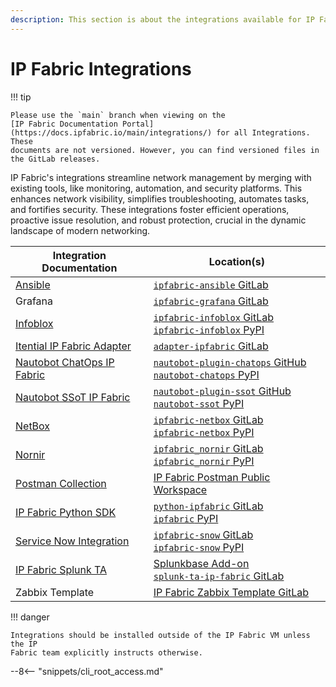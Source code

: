 ```yaml
---
description: This section is about the integrations available for IP Fabric.
---
```


# IP Fabric Integrations

!!! tip

    Please use the `main` branch when viewing on the 
    [IP Fabric Documentation Portal](https://docs.ipfabric.io/main/integrations/) for all Integrations. These 
    documents are not versioned. However, you can find versioned files in the GitLab releases.

IP Fabric's integrations streamline network management by merging with existing tools, like monitoring, automation, and
security platforms. This enhances network visibility, simplifies troubleshooting, automates tasks, and fortifies
security. These integrations foster efficient operations, proactive issue resolution, and robust protection, crucial in
the dynamic landscape of modern networking.

| Integration Documentation                                                                                      | Location(s)                                                                                                                                                           |
|----------------------------------------------------------------------------------------------------------------|-----------------------------------------------------------------------------------------------------------------------------------------------------------------------|
| [Ansible](https://ipfabric-ansible.readthedocs.io/en/latest/)                                                  | [`ipfabric-ansible` GitLab](https://gitlab.com/ip-fabric/integrations/ipfabric-ansible)                                                                               |
| Grafana                                                                                                        | [`ipfabric-grafana` GitLab](https://gitlab.com/ip-fabric/integrations/ipfabric-grafana)                                                                               |
| [Infoblox](infoblox/index.md)                                                                                  | [`ipfabric-infoblox` GitLab](https://gitlab.com/ip-fabric/integrations/ipfabric-infoblox)<br/>[`ipfabric-infoblox` PyPI](https://pypi.org/project/ipfabric-infoblox/) |
| [Itential IP Fabric Adapter](https://www.itential.com/tech-partners/ipfabric/)                                 | [`adapter-ipfabric` GitLab](https://gitlab.com/itentialopensource/adapters/telemetry-analytics/adapter-ipfabric)                                                      |
| [Nautobot ChatOps IP Fabric](https://docs.nautobot.com/projects/chatops/en/latest/user/integrations/ipfabric/) | [`nautobot-plugin-chatops` GitHub](https://github.com/nautobot/nautobot-plugin-chatops)<br/>[`nautobot-chatops` PyPI](https://pypi.org/project/nautobot-chatops/)     |
| [Nautobot SSoT IP Fabric](https://docs.nautobot.com/projects/ssot/en/latest/user/integrations/ipfabric/)       | [`nautobot-plugin-ssot` GitHub](https://github.com/nautobot/nautobot-plugin-ssot)<br/>[`nautobot-ssot` PyPI](https://pypi.org/project/nautobot-ssot/)                 |
| [NetBox](netbox/index.md)                                                                                      | [`ipfabric-netbox` GitLab](https://gitlab.com/ip-fabric/integrations/ipfabric-netbox)<br/>[`ipfabric-netbox` PyPI](https://pypi.org/project/ipfabric-netbox/)         |
| [Nornir](nornir/index.md)                                                                                      | [`ipfabric_nornir` GitLab](https://gitlab.com/ip-fabric/integrations/ipfabric_nornir)<br/>[`ipfabric_nornir` PyPI](https://pypi.org/project/ipfabric_nornir/)         |
| [Postman Collection](postman/index.md)                                                                         | [IP Fabric Postman Public Workspace](https://www.postman.com/ipfabric/workspace/ip-fabric-public-workspace/overview)                                                  |
| [IP Fabric Python SDK](python/index.md)                                                                        | [`python-ipfabric` GitLab](https://gitlab.com/ip-fabric/integrations/python-ipfabric)<br/>[`ipfabric` PyPI](https://pypi.org/project/ipfabric/)                       |
| [Service Now Integration](service-now/index.md)                                                                | [`ipfabric-snow` GitLab](https://gitlab.com/ip-fabric/integrations/ipfabric-snow)<br/>[`ipfabric-snow` PyPI](https://pypi.org/project/ipfabric-snow/)                 |
| [IP Fabric Splunk TA](splunk/index.md)                                                                         | [Splunkbase Add-on](https://splunkbase.splunk.com/app/6707)<br/>[`splunk-ta-ip-fabric` GitLab](https://gitlab.com/ip-fabric/integrations/splunk-ta-ip-fabric)         |
| Zabbix Template                                                                                                | [IP Fabric Zabbix Template GitLab](https://gitlab.com/ip-fabric/integrations/ip-fabric-zabbix-template)                                                               |


!!! danger

    Integrations should be installed outside of the IP Fabric VM unless the IP
    Fabric team explicitly instructs otherwise.

--8<-- "snippets/cli_root_access.md"
